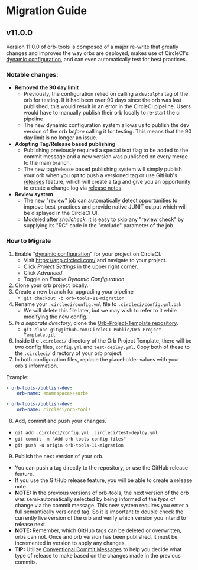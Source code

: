 # Migration Guide

## v11.0.0

Version 11.0.0 of orb-tools is composed of a major re-write that greatly changes and improves the way orbs are deployed, makes use of CircleCI's [dynamic configuration](https://circleci.com/docs/2.0/dynamic-config/), and can even automatically test for best practices.

### Notable changes:

- **Removed the 90 day limit**
  - Previously, the configuration relied on calling a `dev:alpha` tag of the orb for testing. If it had been over 90 days since the orb was last published, this would result in an error in the CircleCI pipeline. Users would have to manually publish their orb locally to re-start the ci pipeline
  - The new dynamic configuration system allows us to publish the dev version of the orb _before_ calling it for testing. This means that the 90 day limit is no longer an issue.
- **Adopting Tag/Release based publishing**
  - Publishing previously required a special text flag to be added to the commit message and a new version was published on every merge to the main branch.
  - The new tag/release based publishing system will simply publish your orb when you opt to push a versioned tag or use GitHub's [releases](https://docs.github.com/en/repositories/releasing-projects-on-github/about-releases) feature, which will create a tag and give you an opportunity to create a change log via [release notes](https://docs.github.com/en/repositories/releasing-projects-on-github/automatically-generated-release-notes).
- **Review system**
  - The new "review" job can automatically detect opportunities to improve best-practices and provide native JUNIT output which will be displayed in the CircleCI UI.
  - Modeled after _shellcheck_, it is easy to skip any "review check" by supplying its "RC" code in the "exclude" parameter of the job.

### How to Migrate

1. Enable "[dynamic configuration](https://circleci.com/docs/2.0/dynamic-config/#getting-started-with-dynamic-config-in-circleci)" for your project on CircleCI.
   - Visit https://app.circleci.com/ and navigate to your project.
   - Click _Project Settings_ in the upper right corner.
   - Click _Advanced_
   - Toggle on _Enable Dynamic Configuration_
2. Clone your orb project locally.
3. Create a new branch for upgrading your pipeline
   - `git checkout -b orb-tools-11-migration`
4. Rename your `.circleci/config.yml` file to `.circleci/config.yml.bak`
   - We will delete this file later, but we may wish to refer to it while modifying the new config.
5. _In a separate directory_, clone the [Orb-Project-Template repository](https://github.com/CircleCI-Public/Orb-Project-Template).
   - `git clone git@github.com:CircleCI-Public/Orb-Project-Template.git`
6. Inside the `.circleci/` directory of the Orb Project Template, there will be two config files, `config.yml` and `test-deploy.yml`. Copy both of these to the `.circleci/` directory of your orb project.
7. In both configuration files, replace the placeholder values with your orb's information.

Example:

```yaml
- orb-tools-/publish-dev:
    orb-name: <namespace>/<orb>
```

```yaml
- orb-tools-/publish-dev:
    orb-name: circleci/orb-tools
```

8. Add, commit and push your changes.

- `git add .circleci/config.yml .circleci/test-deploy.yml`
- `git commit -m "Add orb-tools config files"`
- `git push -u origin orb-tools-11-migration`

9. Publish the next version of your orb.

- You can push a tag directly to the repository, or use the GitHub release feature.
- If you use the GitHub release feature, you will be able to create a release note.
- **NOTE:** In the previous versions of orb-tools, the next version of the orb was semi-automatically selected by being informed of the _type_ of change via the commit message. This new system requires you enter a full semantically versioned tag. So it is important to double check the currently live version of the orb and verify which version you intend to release next.
- **NOTE:** Remember, which GitHub tags can be deleted or overwritten, orbs can not. Once and orb version has been published, it must be incremented in version to apply any changes.
- **TIP:** Utilize [Conventional Commit Messages](https://conventionalcommits.org/) to help you decide what type of release to make based on the changes made in the previous commits.

